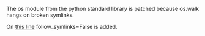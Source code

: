 The os module from the python standard library is patched because os.walk hangs on broken symlinks.

On [this line](https://github.com/python/cpython/blob/e19059ecd80d39dca378cd19f72c5008b1957976/Lib/os.py#L376) follow_symlinks=False is added.

